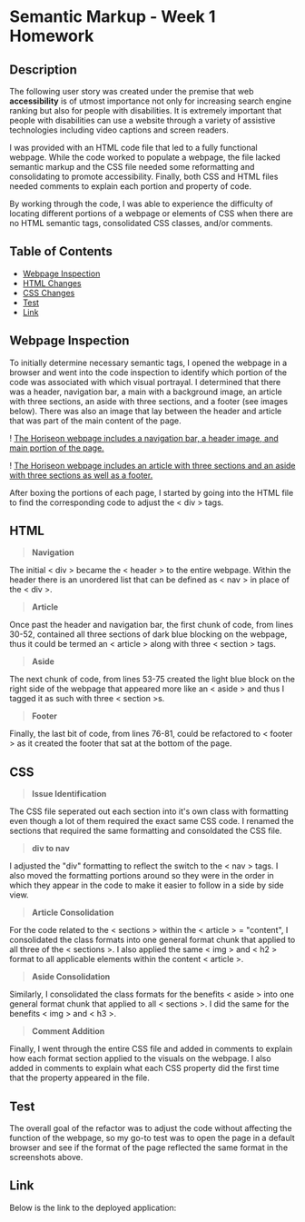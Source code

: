 # Semantic Markup - Week 1 Homework

## Description

The following user story was created under the premise that web **accessibility** is of utmost importance not only for increasing search engine ranking but also for people with disabilities. It is extremely important that people with disabilities can use a website through a variety of assistive technologies including video captions and screen readers.

I was provided with an HTML code file that led to a fully functional webpage. While the code worked to populate a webpage, the file lacked semantic markup and the CSS file needed some reformatting and consolidating to promote accessibility. Finally, both CSS and HTML files needed comments to explain each portion and property of code. 

By working through the code, I was able to experience the difficulty of locating different portions of a webpage or elements of CSS when there are no HTML semantic tags,  consolidated CSS classes, and/or comments.  

## Table of Contents

- [Webpage Inspection](#webpageinspection)
- [HTML Changes](#html)
- [CSS Changes](#css)
- [Test](#test)
- [Link](#link)

## Webpage Inspection

To initially determine necessary semantic tags, I opened the webpage in a browser and went into the code inspection to identify which portion of the code was associated with which visual portrayal. I determined that there was a header, navigation bar, a main with a background image, an article with three sections, an aside with three sections, and a footer (see images below). There was also an image that lay between the header and article that was part of the main content of the page. 

! [The Horiseon webpage includes a navigation bar, a header image, and main portion of the page.](./assets/images/webpage-breakdown.jpg)

! [The Horiseon webpage includes an article with three sections and an aside with three sections as well as a footer.](./assets/images/webpage-breakdown-2.jpg) 

After boxing the portions of each page, I started by going into the HTML file to find the corresponding code to adjust the < div > tags. 

## HTML

> **Navigation**

The initial < div > became the < header > to the entire webpage. Within the header there is an unordered list that can be defined as < nav > in place of the < div >.

> **Article**

Once past the header and navigation bar, the first chunk of code, from lines 30-52, contained all three sections of dark blue blocking on the webpage, thus it could be termed an < article > along with three < section > tags. 

> **Aside**

The next chunk of code, from lines 53-75 created the light blue block on the right side of the webpage that appeared more like an < aside > and thus I tagged it as such with three < section >s. 

> **Footer**

Finally, the last bit of code, from lines 76-81, could be refactored to < footer > as it created the footer that sat at the bottom of the page. 

## CSS

> **Issue Identification** 

The CSS file seperated out each section into it's own class with formatting even though a lot of them required the exact same CSS code. I renamed the sections that required the same formatting and consoldated the CSS file.

> **div to nav**

I adjusted the "div" formatting to reflect the switch to the < nav > tags. I also moved the formatting portions around so they were in the order in which they appear in the code to make it easier to follow in a side by side view. 

> **Article Consolidation**

For the code related to the < sections > within the < article > = "content", I consolidated the class formats into one general format chunk that applied to all three of the < sections >. I also applied the same < img > and < h2 > format to all applicable elements within the content < article >. 

> **Aside Consolidation**

Similarly, I consolidated the class formats for the benefits < aside > into one general format chunk that applied to all < sections >. I did the same for the benefits < img > and < h3 >. 

> **Comment Addition**

Finally, I went through the entire CSS file and added in comments to explain how each format section applied to the visuals on the webpage. I also added in comments to explain what each CSS property did the first time that the property appeared in the file. 

## Test

The overall goal of the refactor was to adjust the code without affecting the function of the webpage, so my go-to test was to open the page in a default browser and see if the format of the page reflected the same format in the screenshots above. 

## Link

Below is the link to the deployed application: 